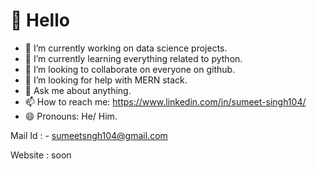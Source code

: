 # 👋 Hello
  
<!--
**SumeetSingho123/SumeetSingho123** is a ✨ _special_ ✨ repository because its `README.md` (this file) appears on your GitHub profile.

Here are some ideas to get you started:
- ⚡ Fun fact: ...
-->
- 🔭 I’m currently working on data science projects.
- 🌱 I’m currently learning everything related to python.
- 👯 I’m looking to collaborate on everyone on github. 
- 🤔 I’m looking for help with MERN stack.
- 💬 Ask me about anything.
- 📫 How to reach me: https://www.linkedin.com/in/sumeet-singh104/
- 😄 Pronouns: He/ Him.


 Mail Id : - sumeetsngh104@gmail.com 
 
 Website :   soon
 



 


